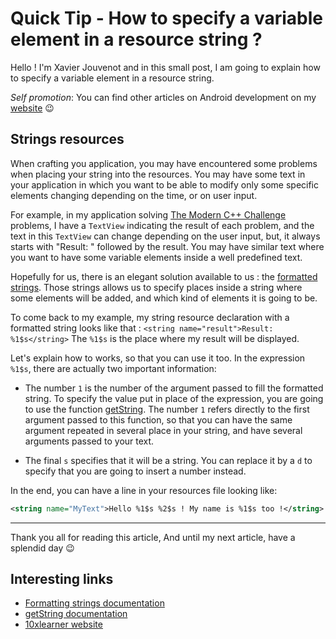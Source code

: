 # Quick Tip - How to specify a variable element in a resource string ?

Hello ! I'm Xavier Jouvenot and in this small post, I am going to explain how to specify a variable element in a resource string.

_Self promotion_: You can find other articles on Android development on my [website](www.10xlearner.com) 😉

## Strings resources

When crafting you application, you may have encountered some problems when placing your string into the resources.
You may have some text in your application in which you want to be able to modify only some specific elements changing depending on the time, or on user input.

For example, in my application solving [The Modern C++ Challenge](https://amzn.to/2QdYmvA) problems, I have a `TextView` indicating the result of each problem, and the text in this `TextView` can change depending on the user input, but, it always starts with "Result: " followed by the result. You may have similar text where you want to have some variable elements inside a well predefined text.

Hopefully for us, there is an elegant solution available to us : the [formatted strings](https://developer.android.com/guide/topics/resources/string-resource).
Those strings allows us to specify places inside a string where some elements will be added, and which kind of elements it is going to be.

To come back to my example, my string resource declaration with a formatted string looks like that :  `<string name="result">Result: %1$s</string>`
The `%1$s` is the place where my result will be displayed.

Let's explain how to works, so that you can use it too.
In the expression `%1$s`, there are actually two important information:

- The number `1` is the number of the argument passed to fill the formatted string. To specify the value put in place of the expression, you are going to use the function [getString](https://developer.android.com/reference/android/content/res/Resources#getString(int,%2520java.lang.Object...)). The number `1` refers directly to the first argument passed to this function, so that you can have the same argument repeated in several place in your string, and have several arguments passed to your text.

- The final `s` specifies that it will be a string. You can replace it by a `d` to specify that you are going to insert a number instead.

In the end, you can have a line in your resources file looking like:

```xml
<string name="MyText">Hello %1$s %2$s ! My name is %1$s too !</string>
```

--------------

Thank you all for reading this article,
And until my next article, have a splendid day 😉

## Interesting links

- [Formatting strings documentation](https://developer.android.com/guide/topics/resources/string-resource#formatting-strings)
- [getString documentation](https://developer.android.com/reference/android/content/res/Resources#getString(int,%2520java.lang.Object...))
- [10xlearner website](www.10xlearner.com)

